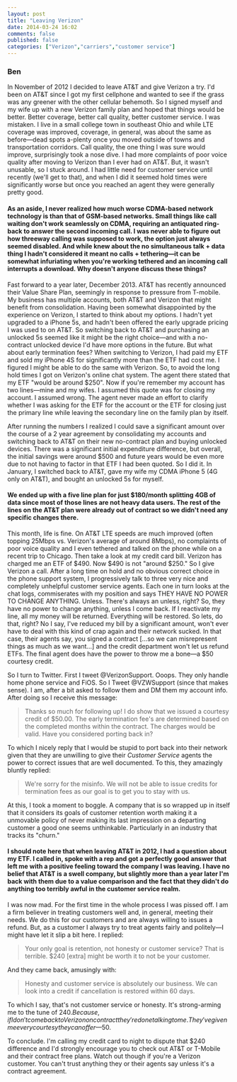 ```yaml
---
layout: post
title: "Leaving Verizon"
date: 2014-03-24 16:02
comments: false
published: false
categories: ["Verizon","carriers","customer service"]
---
```

### Ben

In November of 2012 I decided to leave AT&T and give Verizon a try. I'd been on AT&T since I got my first cellphone and wanted to see if the grass was any greener with the other cellular behemoth. So I signed myself and my wife up with a new Verizon family plan and hoped that things would be better. Better coverage, better call quality, better customer service. I was mistaken. I live in a small college town in southeast Ohio and while LTE coverage was improved, coverage, in general, was about the same as before—dead spots a-plenty once you moved outside of towns and transportation corridors. Call quality, the one thing I was sure would improve, surprisingly took a nose dive. I had more complaints of poor voice quality after moving to Verizon than I ever had on AT&T. But, it wasn't unusable, so I stuck around. I had little need for customer service until recently (we'll get to that), and when I did it seemed hold times were significantly worse but once you reached an agent they were generally pretty good.  

#### As an aside, I never realized how much worse CDMA-based network technology is than that of GSM-based networks. Small things like call waiting don't work seamlessly on CDMA, requiring an antiquated ring-back to answer the second incoming call. I was never able to figure out how threeway calling was supposed to work, the option just always seemed disabled. And while knew about the no simultaneous talk + data thing I hadn't considered it meant no calls + tethering—it can be somewhat infuriating when you're working tethered and an incoming call interrupts a download. Why doesn't anyone discuss these things?

Fast forward to a year later, December 2013. AT&T has recently announced their Value Share Plan, seemingly in response to pressure from T-mobile. My business has multiple accounts, both AT&T and Verizon that might benefit from consolidation. Having been somewhat disappointed by the experience on Verizon, I started to think about my options. I hadn't yet upgraded to a iPhone 5s, and hadn't been offered the early upgrade pricing I was used to on AT&T. So switching back to AT&T and purchasing an unlocked 5s seemed like it might be the right choice—and with a no-contract unlocked device I'd have more options in the future. But what about early termination fees? When switching to Verizon, I had paid my ETF and sold my iPhone 4S for significantly more than the ETF had cost me. I figured I might be able to do the same with Verizon. So, to avoid the long hold times I got on Verizon's online chat system. The agent there stated that my ETF "would be around $250". Now if you're remember my account has two lines—mine and my wifes.  I assumed this quote was for closing my account. I assumed wrong. The agent never made an effort to clarify whether I was asking for the ETF for the account or the ETF for closing just the primary line while leaving the secondary line on the family plan by itself.

After running the numbers I realized I could save a significant amount over the course of a 2 year agreement by consolidating my accounts and switching back to AT&T on their new no-contract plan and buying unlocked devices. There was a significant initial expenditure difference, but overall, the initial savings were around $500 and future years would be even more due to not having to factor in that ETF I had been quoted. So I did it. In January, I switched back to AT&T,  gave my wife my CDMA iPhone 5 (4G only on AT&T), and bought an unlocked 5s for myself.

#### We ended up with a five line plan for just $180/month splitting 4GB of data since most of those lines are not heavy data users. The rest of the lines on the AT&T plan were already out of contract so we didn't need any specific changes there.

This month, life is fine. On AT&T LTE speeds are much improved (often topping 25Mbps vs. Verizon's average of around 8Mbps), no complaints of poor voice quality and I even tethered and talked on the phone while on a recent trip to Chicago. Then take a look at my credit card bill. Verizon has charged me an ETF of $490. Now $490 is not "around $250." So I give Verizon a call. After a long time on hold and no obvious correct choice in the phone support system, I progressively talk to three very nice and completely unhelpful customer service agents. Each one in turn looks at the chat logs, commiserates with my position and says THEY HAVE NO POWER TO CHANGE ANYTHING. Unless. There's always an unless, right? So, they have no power to change anything, unless I come back. If I reactivate my line, all my money will be returned. Everything will be restored. So lets, do that, right? No I say, I've reduced my bill by a significant amount, won't ever have to deal with this kind of crap again and their network sucked. In that case, their agents say, you signed a contract […so we can misrepresent things as much as we want…] and the credit department won't let us refund ETFs. The final agent does have the power to throw me a bone—a $50 courtesy credit.

So I turn to Twitter. First I tweet @VerizonSupport. Ooops. They only handle home phone service and FiOS. So I Tweet @VZWSupport (since that makes sense). I am, after a bit asked to follow them and DM them my account info. After doing so I receive this message:

> Thanks so much for following up! I do show that we issued a courtesy credit of $50.00. The early termination fee's are determined based on the completed months within the contract. The charges would be valid. Have you considered porting back in?

To which I nicely reply that I would be stupid to port back into their network given that they are unwilling to give their *Customer Service* agents the power to correct issues that are well documented. To this, they amazingly bluntly replied:

> We're sorry for the misinfo. We will not be able to issue credits for termination fees as our goal is to get you to stay with us.

At this, I took a moment to boggle. A company that is so wrapped up in itself that it considers its goals of customer retention worth making it a unmovable policy of never making its last impression on a departing customer a good one seems unthinkable. Particularly in an industry that tracks its "churn."

#### I should note here that when leaving AT&T in 2012, I had a question about my ETF. I called in, spoke with a rep and got a perfectly good answer that left me with a positive feeling toward the company I was leaving. I have no belief that AT&T is a swell company, but slightly more than a year later I'm back with them due to a value comparison and the fact that they didn't do anything too terribly awful in the customer service realm.

I was now mad. For the first time in the whole process I was pissed off. I am a firm believer in treating customers well and, in general, meeting their needs. We do this for our customers and are always willing to issues a refund. But, as a customer I always try to treat agents fairly and politely—I might have let it slip a bit here. I replied:

> Your only goal is retention, not honesty or customer service? That is terrible. $240 [extra] might be worth it to not be your customer.

And they came back, amusingly with:

> Honesty and customer service is absolutely our business. We can look into a credit if cancellation is restored within 60 days.

To which I say, that's not customer service or honesty. It's strong-arming me to the tune of $240. Because, if I don't come back to Verizon on contract they're done talking to me. They've given me every courtesy they can offer—$50.

To conclude. I'm calling my credit card to night to dispute that $240 difference and I'd strongly encourage you to check out AT&T or T-Mobile and their contract free plans. Watch out though if you're a Verizon customer. You can't trust anything they or their agents say unless it's a contract agreement.

